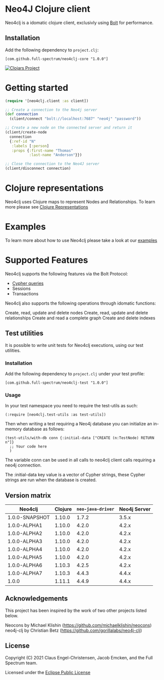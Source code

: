 # Neo4J Clojure client

Neo4clj is a idomatic clojure client, exclusivly using [Bolt](https://boltprotocol.org) for performance.

## Installation

Add the following dependency to `project.clj`:

```
[com.github.full-spectrum/neo4clj-core "1.0.0"]
```

[![Clojars Project](https://img.shields.io/clojars/v/fullspectrum/neo4clj.svg)](https://clojars.org/fullspectrum/neo4clj)


# Getting started

~~~clojure
(require '[neo4clj.client :as client])

;; Create a connection to the Neo4j server
(def connection
  (client/connect "bolt://localhost:7687" "neo4j" "password"))

;; Create a new node on the connected server and return it
(client/create-node
  connection
  {:ref-id "N"
   :labels [:person]
   :props {:first-name "Thomas"
           :last-name "Anderson"}})

;; Close the connection to the Neo4J server
(client/disconnect connection)
~~~

# Clojure representations

Neo4clj uses Clojure maps to represent Nodes and Relationships.
To learn more please see [Clojure Representations](docs/representations.md)

# Examples

To learn more about how to use Neo4clj please take a look at our [examples](docs/examples.md)

# Supported Features

Neo4clj supports the following features via the Bolt Protocol:

* [Cypher queries](http://docs.neo4j.org/chunked/stable/cypher-query-lang.html)
* Sessions
* Transactions

Neo4clj also supports the following operations through idomatic functions:

Create, read, update and delete nodes
Create, read, update and delete relationships
Create and read a complete graph
Create and delete indexes

## Test utilities

It is possible to write unit tests for Neo4clj executions, using our test utilities.

### Installation

Add the following dependency to `project.clj` under your test profile:

```
[com.github.full-spectrum/neo4clj-test "1.0.0"]
```

### Usage

In your test namespace you need to require the test-utils as such:

```
(:require [neo4clj.test-utils :as test-utils])
```

Then when writing a test requiring a Neo4j database you can initialize an in-memory database as follows:

```
(test-utils/with-db conn {:initial-data ["CREATE (n:TestNode) RETURN n"]}
  ;; Your code here
  )
```

The variable conn can be used in all calls to neo4clj client calls requiring a neo4j connection.

The :initial-data key value is a vector of Cypher strings, these Cypher strings are run when
the database is created.

## Version matrix

| Neo4clj        | Clojure | `neo-java-driver` | Neo4j Server |
| -------------- | ------- | ----------------- | ------------ |
| 1.0.0-SNAPSHOT |  1.10.0 |             1.7.2 |        3.5.x |
| 1.0.0-ALPHA1   |  1.10.0 |             4.2.0 |        4.2.x |
| 1.0.0-ALPHA2   |  1.10.0 |             4.2.0 |        4.2.x |
| 1.0.0-ALPHA3   |  1.10.0 |             4.2.0 |        4.2.x |
| 1.0.0-ALPHA4   |  1.10.0 |             4.2.0 |        4.2.x |
| 1.0.0-ALPHA5   |  1.10.0 |             4.2.0 |        4.2.x |
| 1.0.0-ALPHA6   |  1.10.3 |             4.2.5 |        4.2.x |
| 1.0.0-ALPHA7   |  1.10.3 |             4.4.3 |        4.4.x |
| 1.0.0          |  1.11.1 |             4.4.9 |        4.4.x |


## Acknowledgements

This project has been inspired by the work of two other projects listed below.

Neocons by Michael Klishin (https://github.com/michaelklishin/neocons)
neo4j-clj by Christian Betz (https://github.com/gorillalabs/neo4j-clj)


## License

Copyright (C) 2021 Claus Engel-Christensen, Jacob Emcken, and the Full Spectrum team.

Licensed under the [Eclipse Public License](http://www.eclipse.org/legal/epl-v10.html)
